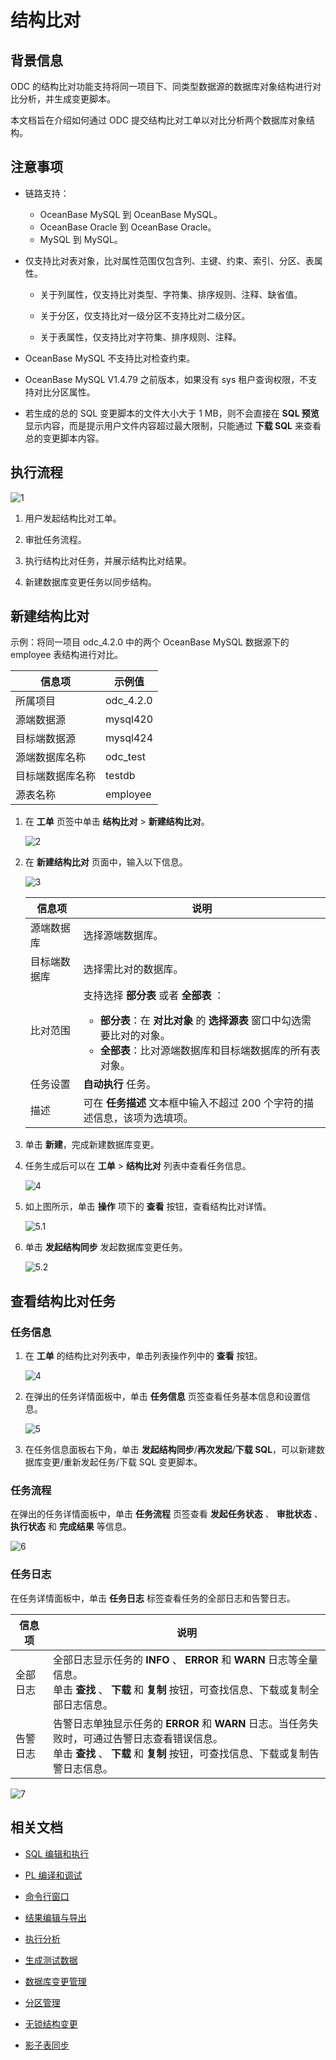 # 结构比对

## 背景信息

ODC 的结构比对功能支持将同一项目下、同类型数据源的数据库对象结构进行对比分析，并生成变更脚本。

本文档旨在介绍如何通过 ODC 提交结构比对工单以对比分析两个数据库对象结构。

## 注意事项

- 链路支持：

  - OceanBase MySQL 到 OceanBase MySQL。
  - OceanBase Oracle 到 OceanBase Oracle。
  - MySQL 到 MySQL。

- 仅支持比对表对象，比对属性范围仅包含列、主键、约束、索引、分区、表属性。

  - 关于列属性，仅支持比对类型、字符集、排序规则、注释、缺省值。

  - 关于分区，仅支持比对一级分区不支持比对二级分区。

  - 关于表属性，仅支持比对字符集、排序规则、注释。

- OceanBase MySQL 不支持比对检查约束。

- OceanBase MySQL V1.4.79 之前版本，如果没有 sys 租户查询权限，不支持对比分区属性。 

- 若生成的总的 SQL 变更脚本的文件大小大于 1 MB，则不会直接在 **SQL 预览** 显示内容，而是提示用户文件内容超过最大限制，只能通过 **下载 SQL** 来查看总的变更脚本内容。 

## 执行流程

![1](https://obbusiness-private.oss-cn-shanghai.aliyuncs.com/doc/img/odc/424/700.database-change-management/900.structural-comparison/1.png)

1. 用户发起结构比对工单。
  
2. 审批任务流程。

3. 执行结构比对任务，并展示结构比对结果。

4. 新建数据库变更任务以同步结构。

## 新建结构比对

示例：将同一项目 odc_4.2.0
中的两个 OceanBase MySQL 数据源下的 employee 表结构进行对比。

| 信息项 | 示例值 |
| ------ | ------ |
|所属项目|odc_4.2.0|
|源端数据源|mysql420|
|目标端数据源|mysql424|
|源端数据库名称|odc_test|
|目标端数据库名称|testdb|
|源表名称|employee|

1. 在 **工单** 页签中单击 **结构比对** > **新建结构比对**。

   ![2](https://obbusiness-private.oss-cn-shanghai.aliyuncs.com/doc/img/odc/424/700.database-change-management/900.structural-comparison/2.png)


2. 在 **新建结构比对** 页面中，输入以下信息。

   ![3](https://obbusiness-private.oss-cn-shanghai.aliyuncs.com/doc/img/odc/424/700.database-change-management/900.structural-comparison/3.png)

   |  信息项   |说明|
   |--------|-------|
   | 源端数据库    | 选择源端数据库。|
   | 目标端数据库    | 选择需比对的数据库。|
   | 比对范围 | 支持选择 **部分表** 或者 **全部表** ：<ul><li> **部分表**：在 **对比对象** 的 **选择源表** 窗口中勾选需要比对的对象。 </li><li>**全部表**：比对源端数据库和目标端数据库的所有表对象。</li></ul>      |
   |任务设置|**自动执行** 任务。|
   | 描述   | 可在 **任务描述** 文本框中输入不超过 200 个字符的描述信息，该项为选填项。|  
                                
3. 单击 **新建**，完成新建数据库变更。

4. 任务生成后可以在 **工单** > **结构比对** 列表中查看任务信息。
    
    ![4](https://obbusiness-private.oss-cn-shanghai.aliyuncs.com/doc/img/odc/424/700.database-change-management/900.structural-comparison/4.png)

5. 如上图所示，单击 **操作** 项下的 **查看** 按钮，查看结构比对详情。

   ![5.1](https://obbusiness-private.oss-cn-shanghai.aliyuncs.com/doc/img/odc/424/700.database-change-management/900.structural-comparison/5.1.png)

6. 单击 **发起结构同步** 发起数据库变更任务。

   ![5.2](https://obbusiness-private.oss-cn-shanghai.aliyuncs.com/doc/img/odc/424/700.database-change-management/900.structural-comparison/5.2.png)

## 查看结构比对任务

### 任务信息

1. 在 **工单** 的结构比对列表中，单击列表操作列中的 **查看** 按钮。

   ![4](https://obbusiness-private.oss-cn-shanghai.aliyuncs.com/doc/img/odc/424/700.database-change-management/900.structural-comparison/4.png)

2. 在弹出的任务详情面板中，单击 **任务信息** 页签查看任务基本信息和设置信息。

   ![5](https://obbusiness-private.oss-cn-shanghai.aliyuncs.com/doc/img/odc/424/700.database-change-management/900.structural-comparison/5.png)

3. 在任务信息面板右下角，单击 **发起结构同步**/**再次发起**/**下载 SQL**，可以新建数据库变更/重新发起任务/下载 SQL 变更脚本。

### 任务流程

在弹出的任务详情面板中，单击 **任务流程** 页签查看 **发起任务状态** 、 **审批状态** 、 **执行状态** 和 **完成结果** 等信息。

![6](https://obbusiness-private.oss-cn-shanghai.aliyuncs.com/doc/img/odc/424/700.database-change-management/900.structural-comparison/6.png)

### 任务日志 

在任务详情面板中，单击 **任务日志** 标签查看任务的全部日志和告警日志。

   | 信息项  | 说明  |
   |------|-----------------------------------------------------------------------------------------------------------------------------|
   | 全部日志 | 全部日志显示任务的 **INFO** 、 **ERROR** 和 **WARN** 日志等全量信息。<br> 单击 **查找** 、 **下载** 和 **复制** 按钮，可查找信息、下载或复制全部日志信息。        |
   | 告警日志 | 告警日志单独显示任务的 **ERROR** 和 **WARN** 日志。当任务失败时，可通过告警日志查看错误信息。<br> 单击 **查找** 、 **下载** 和 **复制** 按钮，可查找信息、下载或复制告警日志信息。 |

![7](https://obbusiness-private.oss-cn-shanghai.aliyuncs.com/doc/img/odc/424/700.database-change-management/900.structural-comparison/7.png)

## 相关文档

- [SQL 编辑和执行](../500.sql-development/100.sql-editing-and-execution.md)

- [PL 编译和调试](../500.sql-development/200.pl-compile-and-debug.md)

- [命令行窗口](../500.sql-development/300.command-line-window.md)

- [结果编辑与导出](../500.sql-development/400.result-editing-and-exporting.md)

- [执行分析](../500.sql-development/500.perform-analysis.md)

- [生成测试数据](../500.sql-development/600.data-mocking.md)

- [数据库变更管理](../700.database-change-management/600.database-change.md)

- [分区管理](../800.data-Lifecycle-management/300.partition-scheme-management/310.manage-partition-scheme.md)

- [无锁结构变更](../700.database-change-management/700.table-structure-change.md)

- [影子表同步](../700.database-change-management/800.shadow-table-synchronization.md)